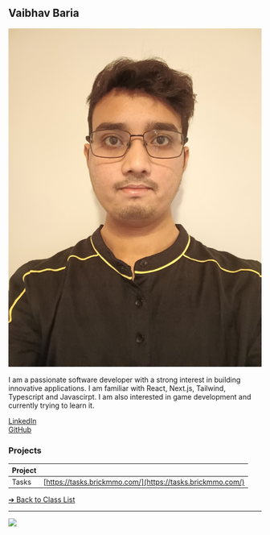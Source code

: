 <style>@import url("//readme.codeadam.ca/readme.css");</style>

## Vaibhav Baria

![Vaibhav Baria](../images/vaibhav.jpg)

I am a passionate software developer with a strong interest in building innovative applications. I am familiar with React, Next.js, Tailwind, Typescript and Javascirpt. I am also interested in game development and currently trying to learn it.

[LinkedIn](https://www.linkedin.com/in/vaibhavbaria/)  
[GitHub](https://github.com/BlurryFarce)

### Projects

| Project |                                                            |
| ------- | ---------------------------------------------------------- |
| Tasks   | [https://tasks.brickmmo.com/](https://tasks.brickmmo.com/) |

[&#10132; Back to Class List](/)

---

<a href="https://brickmmo.com">
<img src="https://brickmmo.com/images/brickmmo-logo-horizontal.jpg" width="100">
</a>
